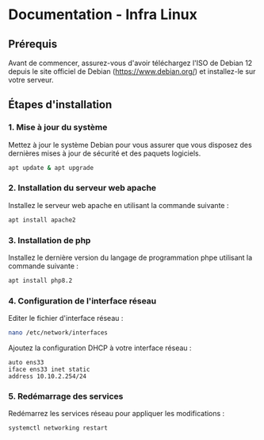 

# Documentation - Infra Linux

## Prérequis

Avant de commencer, assurez-vous d'avoir téléchargez l'ISO de Debian 12 depuis le site officiel de Debian (https://www.debian.org/) et installez-le sur votre serveur.

## Étapes d'installation

### 1. Mise à jour du système
Mettez à jour le système Debian pour vous assurer que vous disposez des dernières mises à jour de sécurité et des paquets logiciels.
```bash
apt update & apt upgrade
```

### 2. Installation du serveur web apache
Installez le serveur web apache en utilisant la commande suivante :
```bash
apt install apache2
```

### 3. Installation de php
Installez le dernière version du langage de programmation phpe utilisant la commande suivante :
```bash
apt install php8.2
```

### 4. Configuration de l'interface réseau
Editer le fichier d'interface réseau :
```bash
nano /etc/network/interfaces
```
Ajoutez la configuration DHCP à votre interface réseau :
```plaintext
auto ens33
iface ens33 inet static
address 10.10.2.254/24
```

### 5. Redémarrage des services
Redémarrez les services réseau pour appliquer les modifications :
```bash
systemctl networking restart
```



